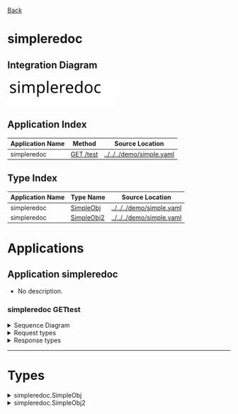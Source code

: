 

[Back](../README.md)


# simpleredoc

## Integration Diagram
![](integration.svg)







## Application Index
| Application Name | Method | Source Location |
----|----|----
simpleredoc | [GET /test](#simpleredoc-GETtest) | [../../../demo/simple.yaml](../../../demo/simple.yaml)|  

## Type Index
| Application Name | Type Name | Source Location |
----|----|----
simpleredoc | [SimpleObj](#simpleredoc.SimpleObj) | [../../../demo/simple.yaml](../../../demo/simple.yaml)|
simpleredoc | [SimpleObj2](#simpleredoc.SimpleObj2) | [../../../demo/simple.yaml](../../../demo/simple.yaml)|




# Applications





## Application simpleredoc

- No description.







### simpleredoc GETtest


<details>
<summary>Sequence Diagram</summary>

![](simpleredoc/gettest.svg)
</details>

<details>
<summary>Request types</summary>

#### Request types







</details>
<details>
<summary>Response types</summary>

#### Response types





![](simpleredoc/simpleobj.svg)



</details>

---




# Types




<details>
<summary>simpleredoc.SimpleObj</summary>

### simpleredoc.SimpleObj

- 

![](simpleredoc/simpleobjsimple.svg)

[Full Diagram](simpleredoc/simpleobj.svg)

#### Fields

| Field name | Type | Description |
|----|----|----|
| name | string | |

</details>
<details>
<summary>simpleredoc.SimpleObj2</summary>

### simpleredoc.SimpleObj2

- 

![](simpleredoc/simpleobj2simple.svg)

[Full Diagram](simpleredoc/simpleobj2.svg)

#### Fields

| Field name | Type | Description |
|----|----|----|
| name | SimpleObj | |

</details>

<div class="footer">

